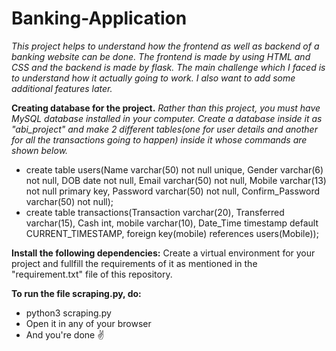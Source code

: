 # Banking-Application

*This project helps to understand how the frontend as well as backend of a banking website can be done. The frontend is made by using HTML and CSS and the backend is made by flask. The main challenge which I faced is to understand how it actually going to work. I also want to add some additional features later.*

**Creating database for the project.**
*Rather than this project, you must have MySQL database installed in your computer. Create a database inside it as "abi_project" and make 2 different tables(one for user details and another for all the transactions going to happen) inside it whose commands are shown below.*
- create table users(Name varchar(50) not null unique, Gender varchar(6) not null, DOB date not null, Email varchar(50) not null, Mobile varchar(13) not null primary key, Password varchar(50) not null, Confirm_Password varchar(50) not null);
- create table transactions(Transaction varchar(20), Transferred varchar(15), Cash int, mobile varchar(10), Date_Time timestamp default CURRENT_TIMESTAMP, foreign key(mobile) references users(Mobile));

**Install the following dependencies:**
Create a virtual environment for your project and fullfill the requirements of it as mentioned in the "requirement.txt" file of this repository.

**To run the file scraping.py, do:**
- python3 scraping.py
- Open it in any of your browser
- And you're done ✌️
